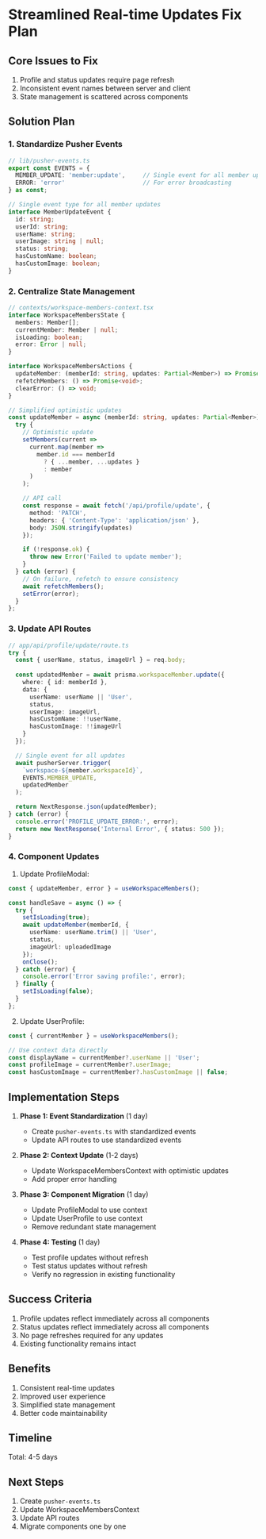 # Streamlined Real-time Updates Fix Plan

## Core Issues to Fix
1. Profile and status updates require page refresh
2. Inconsistent event names between server and client
3. State management is scattered across components

## Solution Plan

### 1. Standardize Pusher Events
```typescript
// lib/pusher-events.ts
export const EVENTS = {
  MEMBER_UPDATE: 'member:update',     // Single event for all member updates (profile, status)
  ERROR: 'error'                      // For error broadcasting
} as const;

// Single event type for all member updates
interface MemberUpdateEvent {
  id: string;
  userId: string;
  userName: string;
  userImage: string | null;
  status: string;
  hasCustomName: boolean;
  hasCustomImage: boolean;
}
```

### 2. Centralize State Management
```typescript
// contexts/workspace-members-context.tsx
interface WorkspaceMembersState {
  members: Member[];
  currentMember: Member | null;
  isLoading: boolean;
  error: Error | null;
}

interface WorkspaceMembersActions {
  updateMember: (memberId: string, updates: Partial<Member>) => Promise<void>;
  refetchMembers: () => Promise<void>;
  clearError: () => void;
}

// Simplified optimistic updates
const updateMember = async (memberId: string, updates: Partial<Member>) => {
  try {
    // Optimistic update
    setMembers(current => 
      current.map(member =>
        member.id === memberId
          ? { ...member, ...updates }
          : member
      )
    );

    // API call
    const response = await fetch('/api/profile/update', {
      method: 'PATCH',
      headers: { 'Content-Type': 'application/json' },
      body: JSON.stringify(updates)
    });

    if (!response.ok) {
      throw new Error('Failed to update member');
    }
  } catch (error) {
    // On failure, refetch to ensure consistency
    await refetchMembers();
    setError(error);
  }
};
```

### 3. Update API Routes
```typescript
// app/api/profile/update/route.ts
try {
  const { userName, status, imageUrl } = req.body;
  
  const updatedMember = await prisma.workspaceMember.update({
    where: { id: memberId },
    data: {
      userName: userName || 'User',
      status,
      userImage: imageUrl,
      hasCustomName: !!userName,
      hasCustomImage: !!imageUrl
    }
  });

  // Single event for all updates
  await pusherServer.trigger(
    `workspace-${member.workspaceId}`,
    EVENTS.MEMBER_UPDATE,
    updatedMember
  );

  return NextResponse.json(updatedMember);
} catch (error) {
  console.error('PROFILE_UPDATE_ERROR:', error);
  return new NextResponse('Internal Error', { status: 500 });
}
```

### 4. Component Updates
1. Update ProfileModal:
```typescript
const { updateMember, error } = useWorkspaceMembers();

const handleSave = async () => {
  try {
    setIsLoading(true);
    await updateMember(memberId, {
      userName: userName.trim() || 'User',
      status,
      imageUrl: uploadedImage
    });
    onClose();
  } catch (error) {
    console.error('Error saving profile:', error);
  } finally {
    setIsLoading(false);
  }
};
```

2. Update UserProfile:
```typescript
const { currentMember } = useWorkspaceMembers();

// Use context data directly
const displayName = currentMember?.userName || 'User';
const profileImage = currentMember?.userImage;
const hasCustomImage = currentMember?.hasCustomImage || false;
```

## Implementation Steps

1. **Phase 1: Event Standardization** (1 day)
   - Create `pusher-events.ts` with standardized events
   - Update API routes to use standardized events

2. **Phase 2: Context Update** (1-2 days)
   - Update WorkspaceMembersContext with optimistic updates
   - Add proper error handling

3. **Phase 3: Component Migration** (1 day)
   - Update ProfileModal to use context
   - Update UserProfile to use context
   - Remove redundant state management

4. **Phase 4: Testing** (1 day)
   - Test profile updates without refresh
   - Test status updates without refresh
   - Verify no regression in existing functionality

## Success Criteria
1. Profile updates reflect immediately across all components
2. Status updates reflect immediately across all components
3. No page refreshes required for any updates
4. Existing functionality remains intact

## Benefits
1. Consistent real-time updates
2. Improved user experience
3. Simplified state management
4. Better code maintainability

## Timeline
Total: 4-5 days

## Next Steps
1. Create `pusher-events.ts`
2. Update WorkspaceMembersContext
3. Update API routes
4. Migrate components one by one 